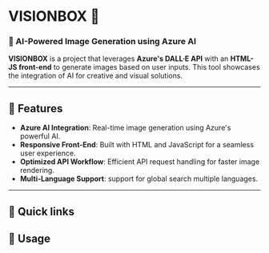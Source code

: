 # VISIONBOX 🌟



### 🚀 AI-Powered Image Generation using Azure AI

**VISIONBOX** is a project that leverages **Azure's DALL·E API** with an **HTML-JS front-end** to generate images based on user inputs. This tool showcases the integration of AI for creative and visual solutions.

---

## 🌟 Features
- **Azure AI Integration**: Real-time image generation using Azure's powerful AI.
- **Responsive Front-End**: Built with HTML and JavaScript for a seamless user experience.
- **Optimized API Workflow**: Efficient API request handling for faster image rendering.
- **Multi-Language Support**: support for global search multiple languages. 

---
##  🔗 Quick links



##  📜 Usage 





